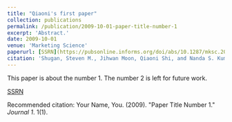 ```yaml
---
title: "Qiaoni's first paper"
collection: publications
permalink: /publication/2009-10-01-paper-title-number-1
excerpt: 'Abstract.'
date: 2009-10-01
venue: 'Marketing Science'
paperurl: [SSRN](https://pubsonline.informs.org/doi/abs/10.1287/mksc.2016.1004)
citation: 'Shugan, Steven M., Jihwan Moon, Qiaoni Shi, and Nanda S. Kumar. (2017). &quot;Product line bundling: Why airlines bundle high-end while hotels bundle low-end.&quot; <i>Marketing Science</i>. 36(1). pp. 124-139'
---
```

This paper is about the number 1. The number 2 is left for future work.

[SSRN](https://pubsonline.informs.org/doi/abs/10.1287/mksc.2016.1004)

Recommended citation: Your Name, You. (2009). "Paper Title Number 1." <i>Journal 1</i>. 1(1).
